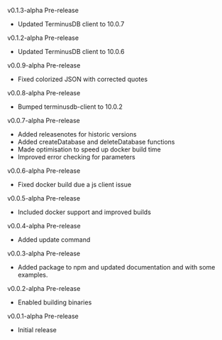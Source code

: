 v0.1.3-alpha Pre-release
* Updated TerminusDB client to 10.0.7

v0.1.2-alpha Pre-release
* Updated TerminusDB client to 10.0.6

v0.0.9-alpha Pre-release
* Fixed colorized JSON with corrected quotes

v0.0.8-alpha Pre-release
* Bumped terminusdb-client to 10.0.2

v0.0.7-alpha Pre-release
* Added releasenotes for historic versions
* Added createDatabase and deleteDatabase functions
* Made optimisation to speed up docker build time
* Improved error checking for parameters

v0.0.6-alpha Pre-release
* Fixed docker build due a js client issue

v0.0.5-alpha Pre-release
* Included docker support and improved builds

v0.0.4-alpha Pre-release
* Added update command

v0.0.3-alpha Pre-release
* Added package to npm and updated documentation and with some examples.

v0.0.2-alpha Pre-release
* Enabled building binaries

v0.0.1-alpha Pre-release
* Initial release
